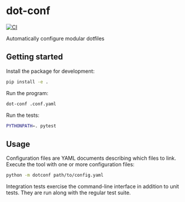 # dot-conf

[![CI](https://github.com/ben-z/dot-conf/actions/workflows/python-package.yml/badge.svg)](https://github.com/ben-z/dot-conf/actions/workflows/python-package.yml)

Automatically configure modular dotfiles

## Getting started

Install the package for development:

```bash
pip install -e .
```

Run the program:

```bash
dot-conf .conf.yaml
```

Run the tests:

```bash
PYTHONPATH=. pytest
```

## Usage

Configuration files are YAML documents describing which files to link. Execute
the tool with one or more configuration files:

```bash
python -m dotconf path/to/config.yaml
```

Integration tests exercise the command-line interface in addition to unit
tests. They are run along with the regular test suite.

